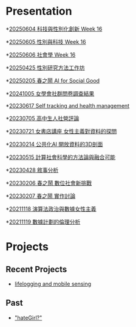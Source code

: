 # Presentation
*[20250604 科技與性別化創新 Week 16](https://docs.google.com/presentation/d/e/2PACX-1vQxNp3MU8l2FvWBiUnEdNb3COvXENEDtFMEgb8fMcag1imISBSsnfYuGncBE1Gu4YMqleGoPDrVtuXi/pub?start=false&loop=false&delayms=3000)

*[20250605 性別與科技 Week 16]()

*[20250606 社會學 Week 16]()

*[20250425 性別研究方法工作坊]()

*[20250205 春之鬧 AI for Social Good]()

*[20241005 女學會社群問卷調查結果]()

*[20230617 Self tracking and health management]()

*[20230705 高中生人社營評論]()

*[20230721 女書店講座 女性主義對資料的探問]()

*[20230214 公共化AI 開放資料的3D剖面]()

*[20230515 計算社會科學的方法論與融合可能]()

*[20230428 敘事分析]()

*[20230206 春之鬧 數位社會新挑戰]()

*[20230207 春之鬧 實作討論]()


*[20211118 演算法政治與數據女性主義]()

*[20211119 數據計劃的倫理分析]()


# Projects

## Recent Projects
* [lifelogging and mobile sensing]()

## Past
* ["hateGirl?"]()

